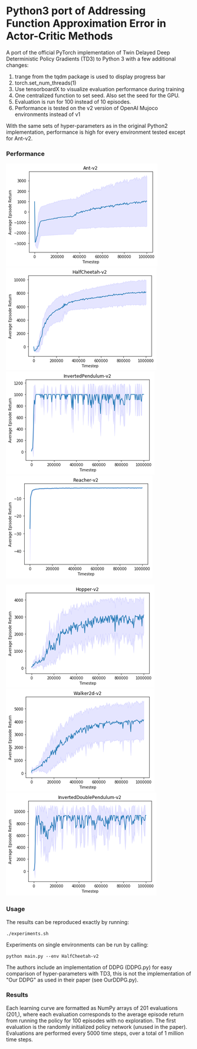# Python3 port of Addressing Function Approximation Error in Actor-Critic Methods

A port of the official PyTorch implementation of Twin Delayed Deep Deterministic Policy Gradients (TD3) to Python 3 with a few additional changes:

1. trange from the tqdm package is used to display progress bar
2. torch.set_num_threads(1)
3. Use tensorboardX to visualize evaluation performance during training
4. One centralized function to set seed. Also set the seed for the GPU.
5. Evaluation is run for 100 instead of 10 episodes.
6. Performance is tested on the v2 version of OpenAI Mujoco environments instead of v1

With the same sets of hyper-parameters as in the original Python2 implementation, performance is high for every environment tested except for Ant-v2.

### Performance

![](results/graphs/Ant-v2.png) ![](results/graphs/HalfCheetah-v2.png) ![](results/graphs/InvertedPendulum-v2.png) ![](results/graphs/Reacher-v2.png)

![](results/graphs/Hopper-v2.png) ![](results/graphs/Walker2d-v2.png) ![](results/graphs/InvertedDoublePendulum-v2.png)

### Usage
The results can be reproduced exactly by running:
```
./experiments.sh
```
Experiments on single environments can be run by calling:
```
python main.py --env HalfCheetah-v2
```

The authors include an implementation of DDPG (DDPG.py) for easy comparison of hyper-parameters with TD3, this is not the implementation of "Our DDPG" as used in their paper (see OurDDPG.py).

### Results
Each learning curve are formatted as NumPy arrays of 201 evaluations (201,), where each evaluation corresponds to the average episode return from running the policy for 100 episodes with no exploration. The first evaluation is the randomly initialized policy network (unused in the paper). Evaluations are performed every 5000 time steps, over a total of 1 million time steps.
